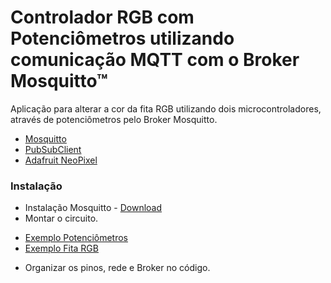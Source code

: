 # Controlador RGB com Potenciômetros utilizando comunicação MQTT com o Broker Mosquitto™
Aplicação para alterar a cor da fita RGB utilizando dois microcontroladores, através de potenciômetros pelo Broker Mosquitto.

* [Mosquitto](mosquitto.org "Broker MQTT")
* [PubSubClient](https://github.com/knolleary/pubsubclient  "Biblioteca MQTT")
* [Adafruit NeoPixel](https://github.com/adafruit/Adafruit_NeoPixel "Biblioteca Fita RGB")

### Instalação

* Instalação Mosquitto - [Download](mosquitto.org/download "Broker MQTT")
* Montar o circuito.
- [Exemplo Potenciômetros](https://raw.githubusercontent.com/jedusouza/ControleRGBMosquittoBroker/master/Controlador%20Potenciometros/Potenciometros.png "Circuito")
 - [Exemplo Fita RGB](https://raw.githubusercontent.com/jedusouza/ControleRGBMosquittoBroker/master/Controlador%20RGB/esquema.png)
* Organizar os pinos, rede e Broker no código.

